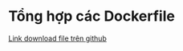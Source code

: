 # Tổng hợp các Dockerfile

[Link download file trên github ](https://github.com/Cuongyd196/devops-resources/tree/main/docs/docker/dockerfile)